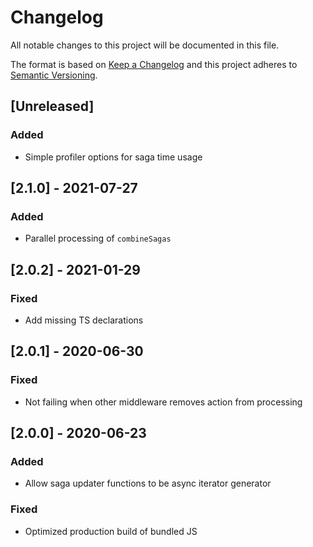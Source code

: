 # Changelog
All notable changes to this project will be documented in this file.

The format is based on [Keep a Changelog](http://keepachangelog.com/en/1.0.0/)
and this project adheres to [Semantic Versioning](http://semver.org/spec/v2.0.0.html).

## [Unreleased]
### Added
- Simple profiler options for saga time usage

## [2.1.0] - 2021-07-27
### Added
- Parallel processing of `combineSagas`

## [2.0.2] - 2021-01-29
### Fixed
- Add missing TS declarations

## [2.0.1] - 2020-06-30
### Fixed
- Not failing when other middleware removes action from processing

## [2.0.0] - 2020-06-23
### Added
- Allow saga updater functions to be async iterator generator

### Fixed
- Optimized production build of bundled JS
